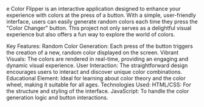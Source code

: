 e Color Flipper is an interactive application designed to enhance your experience with colors at the press of a button. With a simple, user-friendly interface, users can easily generate random colors each time they press the "Color Changer" button. This project not only serves as a delightful visual experience but also offers a fun way to explore the world of colors.

Key Features:
Random Color Generation: Each press of the button triggers the creation of a new, random color displayed on the screen.
Vibrant Visuals: The colors are rendered in real-time, providing an engaging and dynamic visual experience.
User Interaction: The straightforward design encourages users to interact and discover unique color combinations.
Educational Element: Ideal for learning about color theory and the color wheel, making it suitable for all ages.
Technologies Used:
HTML/CSS: For the structure and styling of the interface.
JavaScript: To handle the color generation logic and button interactions.
